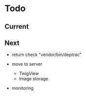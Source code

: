 # Todo

## Current

## Next

- return check "vendor/bin/deptrac"

- move to server
  - TwigView
  - Image storage

- monitoring
